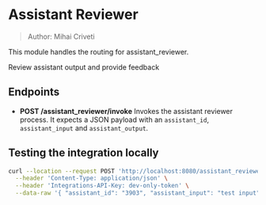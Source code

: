 # Assistant Reviewer

> Author: Mihai Criveti

This module handles the routing for assistant_reviewer.

Review assistant output and provide feedback

## Endpoints

- **POST /assistant_reviewer/invoke**
  Invokes the assistant reviewer process. It expects a JSON payload with an `assistant_id`, `assistant_input` and `assistant_output`.

## Testing the integration locally

```bash
curl --location --request POST 'http://localhost:8080/assistant_reviewer/invoke' \
  --header 'Content-Type: application/json' \
  --header 'Integrations-API-Key: dev-only-token' \
  --data-raw '{ "assistant_id": "3903", "assistant_input": "test input", "assistant_output": "test output" }'
```
